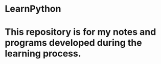 # LearnPython
#
# This repository is for my notes and programs developed during the learning process.

